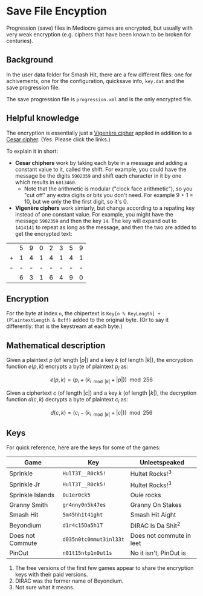 # Save File Encyption

Progression (save) files in Mediocre games are encrypted, but usually with very weak encryption (e.g. ciphers that have been known to be broken for centuries).

## Background

In the user data folder for Smash Hit, there are a few different files: one for achivements, one for the configuration, quicksave info, `key.dat` and the save progression file.

The save progression file is `progression.xml` and is the only encrypted file.

## Helpful knowledge

The encryption is essentially just a [Vigenère cipher](https://www.khanacademy.org/computing/computer-science/cryptography/crypt/v/polyalphabetic-cipher) applied in addition to a [Cesar cipher](https://www.khanacademy.org/computing/computer-science/cryptography/crypt/v/caesar-cipher). (Yes. Please click the links.)

To explain it in short:

* **Cesar chiphers** work by taking each byte in a message and adding a constant value to it, called the shift. For example, you could have the message be the digits `5902359` and shift each character in it by one which results in `6013460`.
  * Note that the arithmetic is modular ("clock face arithmetic"), so you "cut off" any extra digits or bits you don't need. For example 9 + 1 = 10, but we only the the first digit, so it's 0.
* **Vigenère ciphers** work simiarly, but change according to a repating key instead of one constant value. For example, you might have the message `5902359` and then the key `14`. The key will expand out to `1414141` to repeat as long as the message, and then the two are added to get the encrypted text:


|   |   |   |   |   |   |   |   |
| - | - | - | - | - | - | - | - |
|   | 5 | 9 | 0 | 2 | 3 | 5 | 9 |
| + | 1 | 4 | 1 | 4 | 1 | 4 | 1 |
| - | - | - | - | - | - | - | - |
|   | 6 | 3 | 1 | 6 | 4 | 9 | 0 |

## Encryption

For the byte at index `n`, the chipertext is `Key[n % KeyLength] + (PlaintextLength & 0xff)` added to the original byte. (Or to say it differently: that is the keystream at each byte.)

## Mathematical description

Given a plaintext $p$ (of length $|p|$) and a key $k$ (of length $|k|$), the encryption function $e(p, k)$ encrypts a byte of plaintext $p_i$ as:

$$e(p, k) = (p_i + (k_{i \mod |k|} + |p|)) \mod 256$$

Given a ciphertext $c$ (of length $|c|$) and a key $k$ (of length $|k|$), the decryption function $d(c, k)$ decrypts a byte of plaintext $c_i$ as:

$$d(c, k) = (c_i - (k_{i \mod |k|} + |c|)) \mod 256$$

## Keys

For quick reference, here are the keys for some of the games:

| Game | Key | Unleetspeaked |
| --- | --- | --- |
| Sprinkle | `HulT3T__R0ck5!` | Hultet Rocks!<sup>3</sup> |
| Sprinkle Jr | `HulT3T__R0ck5!` | Hultet Rocks!<sup>3</sup> |
| Sprinkle Islands | `0u1er0ck5` | Ouie rocks |
| Granny Smith | `gr4nny0n5k47es` | Granny On Stakes |
| Smash Hit | `5m45hh1t41ght` | Smash Hit Aight |
| Beyondium | `d1r4c15Da5h1T` | DIRAC Is Da Shit<sup>2</sup> |
| Does not Commute | `d035n0tc0mmut3inl33t` | Does not commute in leet |
| PinOut | `n01t15ntp1n0ut1s` | No it isn't, PinOut is |

1. The free versions of the first few games appear to share the encryption keys with their paid versions.
2. DIRAC was the former name of Beyondium.
3. Not sure what it means.
